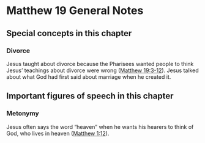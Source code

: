 # Matthew 19 General Notes
## Special concepts in this chapter

### Divorce

Jesus taught about divorce because the Pharisees wanted people to think Jesus’ teachings about divorce were wrong ([Matthew 19:3-12](./03.md)). Jesus talked about what God had first said about marriage when he created it.

## Important figures of speech in this chapter

### Metonymy

Jesus often says the word “heaven” when he wants his hearers to think of God, who lives in heaven ([Matthew 1:12](../../mat/01/12.md)).